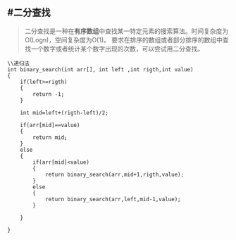 **#二分查找**
--------
>二分查找是一种在**有序数组**中查找某一特定元素的搜索算法。时间复杂度为 O(Logn)，空间复杂度为O(1)。
>要求在排序的数组或者部分排序的数组中查找一个数字或者统计某个数字出现的次数，可以尝试用二分查找。

```
\\递归法
int binary_search(int arr[], int left ,int rigth,int value)
{
    if(left>=rigth)
    {
        return -1;
    }

    int mid=left+(rigth-left)/2;

    if(arr[mid]==value)
    {
        return mid;
    }
    else
    {
        if(arr[mid]<value)
        {
            return binary_search(arr,mid+1,rigth,value);
        }
        else
        {
            return binary_search(arr,left,mid-1,value);
        }

    }

}

```


